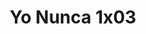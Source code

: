 ---
layout: episodios
title: "Yo Nunca 1x03"
url_serie_padre: 'yo-nunca/temporada-1'
category: 'series'
capitulo: 'yes'
anio: '2019'
prev: 'capitulo-2'
proximo: 'capitulo-4'
sandbox: allow-same-origin allow-forms
idioma: 'Latino'
calidad: 'Full HD'
fuente: 'cueva'
reproductores_otros: ["https://player.premiumstream.live/player.php?id=MzU5MA&sub=","Latino","https://gdriveplayer.me/embed2.php?link=%252F38ckrvlOlefPHmmohE5lw%252FyIDU%252FaToJHfVp8BkAmUTkY8JIcsxdrLwGkhkmGvfDYWTv5Qz7drZtABcotojm3IQcBKhLSSpMxj8%252Fc%252FzV6md8ma2SjVOX1MOi0HKBZ4uQmRw%252FHynBfKz9YCHVK0GcbR7QO5kAu%252FLFMhpO4uSR%252B5rLdXWXB%252FjRpfwaIwDaH9YyjZAo29%252FXi7%252BavLTTnngkzl","Latino","https://supervideo.tv/e/8tv7ftog0pqf","Latino","https://mstream.space/xbw4gir5p5da","Latino"]
reproductores_fembed: ["https://feurl.com/v/38273ummw-yj5wp","Latino"]
reproductor: fembed
clasificacion: '+10'
tags:
- Ciencia-Ficcion
---